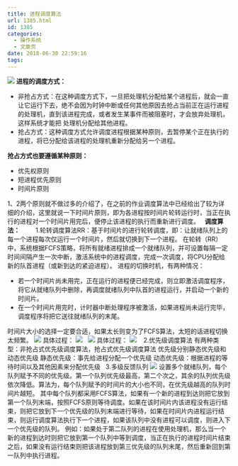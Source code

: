 ```yaml
---
title: 进程调度算法
url: 1385.html
id: 1385
categories:
  - 操作系统
  - 文章页
date: 2018-06-30 22:59:16
tags:
---
```


![](http://47.100.4.8/wp-content/uploads/2018/05/QQ图片20180529111458.png) **进程的调度方式：**

*   非抢占方式：在这种调度方式下，一旦把处理机分配给某个进程后，就会一直让它运行下去，绝不会因为时钟中断或任何其他原因去抢占当前正在运行进程的处理机，直到该进程完成，或者发生某事件而被阻塞时，才会放弃处理机，这样系统才能把 处理机分配给其他进程。
*   抢占方式：这种调度方式允许调度进程根据某种原则，去暂停某个正在执行的进程，将已分配给该进程的处理机重新分配给另一个进程。

**抢占方式也要遵循某种原则：**

*   优先权原则
*   短进程优先原则
*   时间片原则

1、2两个原则就不做过多的介绍了，在之前的作业调度算法中已经给出了较为详细的介绍，这里就说一下时间片原则，即为各进程按时间片轮转运行时，当正在执行的进程对一个时间片用完后，便停止该进程的执行而重新进行调度。   **调度算法：**         1.轮转调度算法RR：基于时间片的进行轮转调度，即：让就绪队列上的每一个进程每次仅运行一个时间片，然后就切换到下一个进程。 在轮转（RR）中，系统根据FCFS策略，将所有就绪进程排成一个就绪队列，并可设置每隔一定时间间隔产生一次中断，激活系统中的进程调度，完成一次调度，将CPU分配给新的队首进程（或新到达的紧迫进程）。 进程的切换时机，有两种情况：

*   若一个时间片尚未用完，正在运行的进程便已经完成，则立即激活调度程序，将它从就绪队列中删除，再调度就绪队列中队首的进程运行，并启动一个新的时间片。
*   在一个时间片用完时，计时器中断处理程序被激活，如果进程尚未运行完毕，调度程序将把它送往就绪队列的末尾。

时间片大小的选择一定要合适，如果太长则变为了FCFS算法，太短的话进程切换太频繁。 ![](http://47.100.4.8/wp-content/uploads/2018/06/QQ图片20180630225321.png) 具体过程： ![](http://47.100.4.8/wp-content/uploads/2018/06/自行车自行车选择.png)   ![](http://47.100.4.8/wp-content/uploads/2018/06/QQ图片20180630225321-1.png) 具体过程： ![](http://47.100.4.8/wp-content/uploads/2018/06/撒大声地.png)    2.优先级调度算法 有两种类型：非抢占式优先级调度算法，抢占式优先级调度算法 优先级分别静态优先级和动态优先级 静态优先级：事先给进程分配一个优先级 动态优先级：根据进程的等待时间以及其他因素来分配优先级   3.多级反馈队列 ![](http://47.100.4.8/wp-content/uploads/2018/06/1-1.png) 设置多个就绪队列，每个队列赋予不同的优先级。第一个队列优先级最高，第二个次之，其余的队列优先级依次降低。算法为，每个队列赋予的时间片的大小也不同，在优先级越高的队列时间片越短。 其中每个队列都采用FCFS算法，如果有一个新的进程到达则把它放到第一个队列末端，按照FCFS原则等待调度。如果在该时间片内该进程没有运行结束，则把它放到下一个优先级的队列末端进行等待，如果在时间片内进程运行结束，则运行调度算法执行下一个进程，如果该队列中没有进程可以调度，则进入下一个优先级的队列。 例如：如果处于第二队列的进程在使用处理机，那么当一个新的进程到达时则把它放到第一个队列中等到调度，当正在执行的进程时间片结束之后，如果没有运行结束则把该进程放到第三优先级的队列末尾，然后重新回到第一队列中执行进程。
